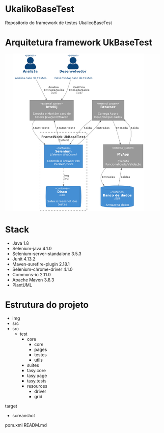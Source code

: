 # UkalikoBaseTest
Repositorio do framework de testes UkalicoBaseTest  

# Arquitetura framework UkBaseTest

![](img/arquitetura_C4.png)

# Stack
- Java 1.8
- Selenium-java 4.1.0
- Selenium-server-standalone 3.5.3
- Junit 4.13.2
- Maven-surefire-plugin 2.18.1
- Selenium-chrome-driver 4.1.0
- Commons-io 2.11.0
- Apache Maven 3.8.3
- PlantUML 
	
	
# Estrutura do projeto

- img 
- src
- src
   - test
      - core
	     - core
         - pages
         - testes
		 - utils
  	  - suites
      - tasy.core
	  - tasy.page
	  - tasy.tests
      - resources
	      - driver
		  - grid
  
target
   - screanshot	 
   
pom.xml
READM.md   
